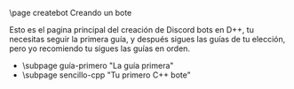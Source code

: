 \page createbot Creando un bote

Esto es el pagina principal del creación de Discord bots en D++, tu necesitas seguir la primera guía, y después sigues las guías de tu elección, pero yo recomiendo tu sigues las guías en orden.

* \subpage guía-primero "La guía primera"
* \subpage sencillo-cpp "Tu primero C++ bote"